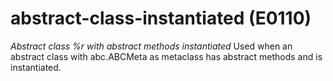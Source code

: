 # abstract-class-instantiated (E0110)
*Abstract class %r with abstract methods instantiated* Used when an
abstract class with abc.ABCMeta as metaclass has abstract methods and is
instantiated.
